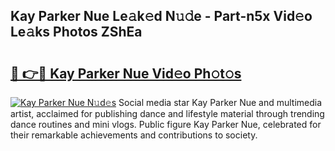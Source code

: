 ## Kay Parker Nue Le𝚊k𝚎d N𝚞𝚍e - Part-n5x Vid𝚎o Le𝚊ks Photos ZShEa

# <h2><a href="http://fb42dr7.evod.top/?m=Kay+Parker+Nue">🔗 👉🔴 Kay Parker Nue Vid𝚎o Ph𝚘t𝚘s</a></h2>

[![Kay Parker Nue N𝚞d𝚎s](https://i.imgur.com/8V9OHl7.gif)](http://fb42dr7.evod.top/?m=Kay+Parker+Nue)
Social media star Kay Parker Nue and multimedia artist, acclaimed for publishing dance and lifestyle material through trending dance routines and mini vlogs. Public figure Kay Parker Nue, celebrated for their remarkable achievements and contributions to society. 
